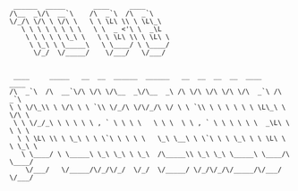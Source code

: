 ```
 ______  _____       ____     ____      
/\__  _\/\  __`\    /\  _`\  /\  _`\    
\/_/\ \/\ \ \/\ \   \ \ \L\ \\ \ \L\_\  
   \ \ \ \ \ \ \ \   \ \  _ <'\ \  _\L  
    \ \ \ \ \ \_\ \   \ \ \L\ \\ \ \L\ \
     \ \_\ \ \_____\   \ \____/ \ \____/
      \/_/  \/_____/    \/___/   \/___/ 
                                        
                                        
 ____     _____   __  __  ______  ______   __  __  __  __  ____    ____      
/\  _`\  /\  __`\/\ \/\ \/\__  _\/\__  _\ /\ \/\ \/\ \/\ \/\  _`\ /\  _`\    
\ \ \/\_\\ \ \/\ \ \ `\\ \/_/\ \/\/_/\ \/ \ \ `\\ \ \ \ \ \ \ \L\_\ \ \/\ \  
 \ \ \/_/_\ \ \ \ \ \ , ` \ \ \ \   \ \ \  \ \ , ` \ \ \ \ \ \  _\L\ \ \ \ \ 
  \ \ \L\ \\ \ \_\ \ \ \`\ \ \ \ \   \_\ \__\ \ \`\ \ \ \_\ \ \ \L\ \ \ \_\ \
   \ \____/ \ \_____\ \_\ \_\ \ \_\  /\_____\\ \_\ \_\ \_____\ \____/\ \____/
    \/___/   \/_____/\/_/\/_/  \/_/  \/_____/ \/_/\/_/\/_____/\/___/  \/___/ 
```
<!---
CrunchyBiscuits/CrunchyBiscuits is a ✨ special ✨ repository because its `README.md` (this file) appears on your GitHub profile.
You can click the Preview link to take a look at your changes.
--->

